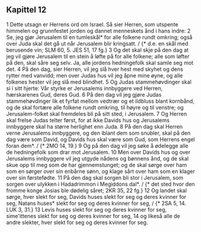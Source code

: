 ## Kapittel 12

1 Dette utsagn er Herrens ord om Israel. Så sier Herren, som utspente himmelen og grunnfestet jorden og dannet menneskets ånd i hans indre:
2 Se, jeg gjør Jerusalem til en tumleskål* for alle folkene rundt omkring; også over Juda skal det gå ut når Jerusalem blir kringsatt. / {* d.e. en skål med berusende vin; SLM 60, 5. JES 51, 17 fg.}
3 Og det skal skje på den dag at jeg vil gjøre Jerusalem til en stein å løfte på for alle folkene; alle som løfter på den, skal såre seg selv. Ja, alle jordens hedningefolk skal samle seg mot det.
4 På den dag, sier Herren, vil jeg slå hver hest med skyhet og dens rytter med vanvidd; men over Judas hus vil jeg åpne mine øyne, og alle folkenes hester vil jeg slå med blindhet.
5 Og Judas stammehøvdinger skal si i sitt hjerte: Vår styrke er Jerusalems innbyggere ved Herren, hærskarenes Gud, deres Gud.
6 På den dag vil jeg gjøre Judas stammehøvdinger lik et fyrfat mellom vedtrær og et ildbluss blant kornbånd, og de skal fortære alle folkene rundt omkring, til høyre og til venstre; og Jerusalem-folket skal fremdeles bli på sitt sted, i Jerusalem.
7 Og Herren skal frelse Judas telter først, for at ikke Davids hus og Jerusalems innbyggere skal ha større herlighet enn Juda.
8 På den dag skal Herren verne Jerusalems innbyggere, og den iblant dem som snubler, skal på den dag være som David, og Davids hus skal være som Gud, som Herrens engel foran dem*. / {* 2MO 14, 19.}
9 Og på den dag vil jeg søke å ødelegge alle de hedningefolk som drar mot Jerusalem.
10 Men over Davids hus og over Jerusalems innbyggere vil jeg utgyde nådens og bønnens ånd, og de skal skue opp til meg som de har gjennemstunget; og de skal sørge over ham som en sørger over sin enbårne sønn, og klage sårt over ham som en klager over sin førstefødte.
11 På den dag skal sorgen bli stor i Jerusalem, som sorgen over ulykken i Hadadrimmon i Megiddons dal*. / {* det sted hvor den fromme konge Josias ble dødelig såret; 2KR 35, 22 fg.}
12 Og landet skal sørge, hver slekt for seg, Davids huses slekt for seg og deres kvinner for seg, Natans huses* slekt for seg og deres kvinner for seg, / {* 2SA 5, 14. LUK 3, 31.}
13 Levis huses slekt for seg og deres kvinner for seg, sime'ittenes slekt for seg og deres kvinner for seg,
14 og likeså alle de andre slekter, hver slekt for seg og deres kvinner for seg.

